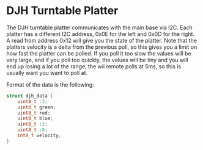 # DJH Turntable Platter

The DJH turntable platter communicates with the main base via I2C. Each platter has a different I2C address, 0x0E for the left and 0x0D for the right. A read from address 0x12 will give you the state of the platter.
Note that the platters velocity is a delta from the previous poll, so this gives you a limit on how fast the platter can be polled. If you poll it too slow the values will be very large, and if you poll too quickly, the values will be tiny and you will end up losing a lot of the range, the wii remote polls at 5ms, so this is usually want you want to poll at.

Format of the data is the following:

```c
struct djh_data {
    uint8_t :3;
    uint8_t green;
    uint8_t red;
    uint8_t blue;
    uint8_t :2;
    uint8_t :8;
    int8_t velocity;
}
```